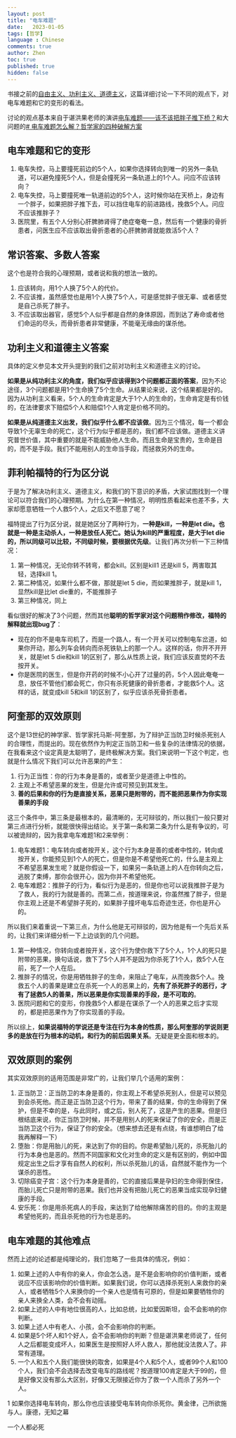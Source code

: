 ```yaml
---
layout: post
title: "电车难题"
date:   2023-01-05
tags: [哲学]
language : Chinese
comments: true
author: Zhen
toc: true
published: true
hidden: false
---
```

书接之前的[自由主义、功利主义、道德主义](/自由主义功利主义道德主义)，这篇详细讨论一下不同的观点下，对电车难题和它的变形的看法。<!-- more -->

讨论的观点基本来自于谌洪果老师的演讲[电车难题——该不该把胖子推下桥？](https://youtu.be/06CYaEoKtHI)和大问题的[# 电车难题怎么解？哲学家的四种破解方案](https://youtu.be/t_5QyuJyKfQ)

## 电车难题和它的变形
1. 电车失控，马上要撞死前边的5个人，如果你选择转向到唯一的另外一条轨道，可以避免撞死5个人，但是会撞死另一条轨道上的1个人。问应不应该转向？
2. 电车失控，马上要撞死唯一轨道前边的5个人，这时候你站在天桥上，身边有一个胖子，如果把胖子推下去，可以挡住电车的前进路线，挽救5个人。问应不应该推胖子？
3. 医院里，有五个人分别心肝脾肺肾得了绝症奄奄一息，然后有一个健康的骨折患者，问医生应不应该取出骨折患者的心肝脾肺肾就能救活5个人？

## 常识答案、多数人答案
这个也是符合我的心理预期，或者说和我的想法一致的。
1. 应该转向，用1个人换了5个人的代价。
2. 不应该推，虽然感觉也是用1个人换了5个人，可是感觉胖子很无辜、或者感觉是自己杀死了胖子。
3. 不应该取出器官，感觉5个人似乎都是自然的身体原因，而到达了寿命或者他们命运的尽头，而骨折患者非常健康，不能毫无缘由的谋杀他。

## 功利主义和道德主义答案
具体的定义参见本文开头提到的我们之前对功利主义和道德主义的讨论。

**如果是从纯功利主义的角度，我们似乎应该得到3个问题都正面的答案**，因为不论途径，3个问题都是用1个生命换了5个生命。从结果论来说，这个结果都是好的。因为从功利主义看来，5个人的生命肯定是大于1个人的生命的，生命肯定是有价钱的，在法律要求下赔偿5个人和赔偿1个人肯定是价格不同的。

**如果是从纯道德主义出发，我们似乎什么都不应该做**。因为三个情况，每一个都会导致1个无辜生命的死亡，这个行为似乎都是恶的，我们都不应该做。道德主义讲究普世价值，其中重要的就是不能威胁他人生命。而且生命是宝贵的，生命是目的，而不是手段。我们不能用别人的生命当手段，而拯救另外的生命。

## 菲利帕福特的行为区分说
于是为了解决功利主义、道德主义，和我们的下意识的矛盾，大家试图找到一个理论可以符合我们的心理预期。为什么在第一种情况，明明性质看起来也差不多，大家却愿意牺牲一个人救5个人，之后又不愿意了呢？

福特提出了行为区分说，就是她区分了两种行为，**一种是kill，一种是let die。也就是一种是主动杀人，一种是放任人死亡。她认为kill的严重程度，是大于let die的，所以同级可以比较，不同级时候，要根据优先级**。让我们再次分析一下三种情况：
1. 第一种情况，无论你转不转弯，都会kill。区别是kill1 还是kill 5，两害取其轻，选择kill 1。
2. 第二种情况，如果什么都不做，那就是let 5 die，而如果推胖子，就是kill 1，显然kill是比let die重的，不能推胖子
3. 第三种情况，同上

看似很好的解决了3个问题，然而其他**聪明的哲学家对这个问题稍作修改，福特的解释就出现bug了**：
 - 现在的你不是电车司机了，而是一个路人，有一个开关可以控制电车岔道，如果你开动，那么列车会转向而杀死铁轨上的那一个人。这样的话，你开不开开关，就是let 5 die和kill 1的区别了，那么从性质上说，我们应该反直觉的不去按开关。 
 - 你是医院的医生，但是你开药的时候不小心开了过量的药，5个人因此奄奄一息，放任不管他们都会死亡，你只有杀死健康的骨折患者，才能救5个人。这样的话，就变成kill 5和kill 1的区别了，似乎应该杀死骨折患者。

## 阿奎那的双效原则
这个是13世纪的神学家、哲学家托马斯-阿奎那，为了辩护正当防卫时候杀死别人的合理性，而提出的。现在依然作为判定正当防卫和一些复杂的法律情况的依据，在我看来这个设定真是太聪明了，是终极解决方案。我们来说明一下这个判定，也就是什么情况下我们可以允许恶果的产生：

1. 行为正当性：你的行为本身是善的，或者至少是道德上中性的。
2. 主观上不希望恶果的发生，但是允许或可预见到其发生。
3. **善的后果和你的行为是直接关系，恶果只是附带的，而不能把恶果作为你实现善果的手段**

这三个条件中，第三条是最根本的，最清晰的，无可辩驳的，所以我们一般只要对第三点进行分析，就能很快得出结论。关于第一条和第二条为什么是有争议的，可以被诡辩的，因为我拿电车难题1和2来举例：
1. 电车难题1：电车转向或者按开关，这个行为本身是善的或者中性的，转向或按开关，你能预见到1个人的死亡，但是你是不希望他死亡的，什么是主观上不希望恶果发生呢？就是你假设一下，如果另一条轨道上的人在你转向之后，逃脱了束缚，那你会很开心，因为你并不希望他死。
2. 电车难题2：推胖子的行为，看似行为是恶的，但是你也可以说我推胖子是为了救人，我的行为就是善的。而第二点，按道理来说，你虽然推了胖子，但是你主观上还是不希望胖子死的，如果胖子撞坏电车后奇迹生还，你也是开心的。

所以我们来着重说一下第三点，为什么他是无可辩驳的，因为他是有一个先后关系的，让我们来详细分析一下上边谈到的几个问题。
1. 第一种情况，你转向或者按开关，这个行为使你救下了5个人，1个人的死只是附带的恶果，换句话说，救下了5个人并不是因为你杀死了1个人，救5个人在前，死了一个人在后。
2. 推胖子的情况，你是用牺牲胖子的生命，来阻止了电车，从而挽救5个人。挽救五个人的善果是建立在杀死一个人的恶果上的，**先有了杀死胖子的恶行，才有了拯救5人的善果，所以恶果是你实现善果的手段，是不可取的**。
3. 医院问题和它的变形，你挽救5个人都是在谋杀了一个人的恶果之后才实现的，都是把恶果作为了你实现善的手段。

所以综上，**如果说福特的学说还是专注在行为本身的性质，那么阿奎那的学说则更多的是放在行为根本的动机，和行为的前后因果关系**。无疑是更全面和根本的。


## 双效原则的案例
其实双效原则的适用范围是非常广的，让我们举几个适用的案例：
1. 正当防卫：正当防卫的本身是善的，你主观上不希望杀死别人，但是可以预见到会杀死他。而正是正当防卫这个行为，带来了善的结果，你的生命得到了保护，但是不幸的是，与此同时，或之后，别人死了，这是产生的恶果。但是归根结底来说，你正当防卫时候，并不是用别人的死来保证了你的安全，而是正当防卫这个行为，保证了你的安全。（想来想去还是有点绕，有谁想明白了给我再解释一下）
2. 堕胎：你是用胎儿的死，来达到了你的目的。你是希望胎儿死的，杀死胎儿的行为本身也是恶的。然而不同国家和文化对生命的定义是有区别的，例如中国规定出生之后才享有自然人的权利，所以杀死胎儿的话，自然就不能作为一个谋杀的恶性。
3. 切除癌变子宫：这个行为本身是善的，它的直接后果是孕妇的生命得到保住，而胎儿死亡只是附带的恶果。我们也并没有把胎儿死亡的恶果当成实现孕妇健康的手段。
4. 安乐死：你是用杀死病人的手段，来达到了给他解除痛苦的目的。你的主观是希望他死的，而且杀死他的行为也是恶的。

## 电车难题的其他难点
然而上述的论述都是纯理论的，我们忽略了一些具体的情况，例如：
1. 如果上述的人中有你的亲人，你会怎么选，是不是会影响你的价值判断，或者说应不应该影响你的价值判断。如果我们说，你可以选择杀死别人来救你的亲人，或者牺牲5个人来换你的一个亲人也是情有可原的，但是如果要牺牲你的亲人来换全人类，会不会有动摇。
2. 如果上述的人中有地位很高的人，比如总统，比如爱因斯坦，会不会影响的你判断。
3. 如果上述人中有老人、小孩，会不会影响你的判断。
4. 如果是5个坏人和1个好人，会不会影响你的判断？但是谌洪果老师说了，任何人之后都能变成坏人，如果医生是按照好人坏人救人，那他就没法救人了。非常有道理。
5. 一个人和五个人我们能很快的取舍，如果是4个人和5个人，或者99个人和100个人，我们会不会选择去改变电车的路线呢？按道理100肯定是大于99的，但是好像又没有那么大区别，好像又无限接近你为了救一个人而杀了另外一个人。

1
如果你选择电车转向，那么你也应该接受电车转向你杀死你。黄金律，己所欲施与人。康德，无知之幕

一个人都必死
<!--stackedit_data:
eyJoaXN0b3J5IjpbLTE5NjgzNTMxNDYsNDQwOTU0Mzg0LC0xND
I3OTgwMzgwLC0xOTU5ODM0MzAzLDEyODUyNjY1NzUsMTQ3NDY0
NjM5NSwxMzQzNjUwNjM0LC0zMDAxMDAyNDEsLTQ5ODQyOTQzNC
wtNjU5ODg5MzksMTU2MzIwNjc3LC0yODE4NzU3NTQsMTE5MTgx
NjkwMiwtNjM1ODc2MjhdfQ==
-->